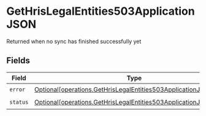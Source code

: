 # GetHrisLegalEntities503ApplicationJSON

Returned when no sync has finished successfully yet


## Fields

| Field                                                                                                                                            | Type                                                                                                                                             | Required                                                                                                                                         | Description                                                                                                                                      |
| ------------------------------------------------------------------------------------------------------------------------------------------------ | ------------------------------------------------------------------------------------------------------------------------------------------------ | ------------------------------------------------------------------------------------------------------------------------------------------------ | ------------------------------------------------------------------------------------------------------------------------------------------------ |
| `error`                                                                                                                                          | [Optional[operations.GetHrisLegalEntities503ApplicationJSONError]](undefined/models/operations/gethrislegalentities503applicationjsonerror.md)   | :heavy_check_mark:                                                                                                                               | N/A                                                                                                                                              |
| `status`                                                                                                                                         | [Optional[operations.GetHrisLegalEntities503ApplicationJSONStatus]](undefined/models/operations/gethrislegalentities503applicationjsonstatus.md) | :heavy_check_mark:                                                                                                                               | N/A                                                                                                                                              |
